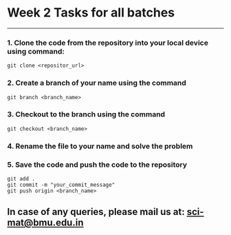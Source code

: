 # Week 2 Tasks for all batches
<hr>

### 1. Clone the code from the repository into your local device using command: 

```
git clone <repositor_url>
```
  
### 2. Create a branch of your name using the command

```
git branch <branch_name>
```
 
### 3. Checkout to the branch using the command

```
git checkout <branch_name>
```

### 4. Rename the file to your name and solve the problem

### 5. Save the code and push the code to the repository

```
git add .
git commit -m "your_commit_message"
git push origin <branch_name>
```


## In case of any queries, please mail us at: sci-mat@bmu.edu.in
